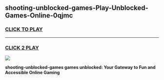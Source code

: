 
## shooting-unblocked-games-Play-Unblocked-Games-Online-0qjmc
<h3>
<a href="https://premium76.site?title=shooting-unblocked-games&ref=25A">CLICK TO PLAY</a></h3>
<hr>

<h3>
<a href="https://premium76.site?title=shooting-unblocked-games&ref=25A">CLICK 2 PLAY</a>
  
</h3>

<a href="https://premium76.site?title=shooting-unblocked-games&ref=25A"><img src="https://clearcache.store/games.png"></a>


**shooting-unblocked-games games unblocked: Your Gateway to Fun and Accessible Online Gaming**

